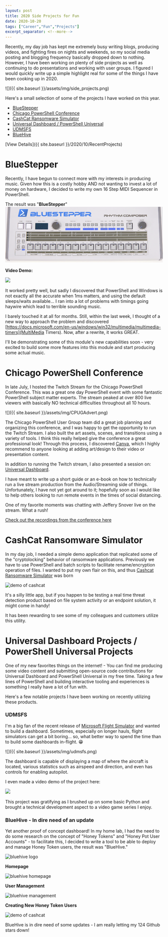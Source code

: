```yaml
---
layout: post
title: 2020 Side Projects for Fun
date: 2020-10-20
tags: ["Career","Fun","Projects"]
excerpt_separator: <!--more-->
---
```


Recently, my day job has kept me extremely busy writing blogs, producing videos, and fighting fires on nights and weekends, so my social media posting and blogging frequency basically dropped down to nothing. However, I have been working on plenty of side projects as well as continuing to do presentations and working with user groups. I figured I would quickly write up a simple highlight real for some of the things I have been cooking up in 2020.

![]({{ site.baseurl }}/assets/img/side_projects.png)

Here's a small selection of some of the projects I have worked on this year.

* [BlueStepper](https://github.com/leeberg/BlueStepper)
* [Chicago PowerShell Conference](https://www.youtube.com/channel/UC68iGEhLlXSPe_0NxfxgvxQ/videos)
* [CashCat Ransomware Simulator](https://github.com/leeberg/CashCatRansomwareSimulator)
* [Universal Dashboard / PowerShell Universal](https://ironmansoftware.com/powershell-universal-dashboard)
* [UDMSFS](https://github.com/leeberg/UDMSFS)
* [BlueHive]()

[View Details]({{ site.baseurl }}/2020/10/RecentProjects)


<!--more-->


# BlueStepper

Recently, I have begun to connect more with my interests in producing music. Given how this is a costly hobby AND not wanting to invest a lot of money on hardware, I decided to write my own 16 Step MIDI Sequencer in PowerShell.

The result was "**BlueStepper**"
[![](https://raw.githubusercontent.com/leeberg/BlueStepper/master/img/bluestepper.png)](https://github.com/leeberg/BlueStepper)

**Video Demo:**

[![](http://img.youtube.com/vi/hf5Uzw1xWl0/0.jpg)](https://www.youtube.com/watch?v=hf5Uzw1xWl0)

It worked pretty well, but sadly I discovered that PowerShell and Windows is not exactly all the accurate when 1ms matters, and using the default sleeps/waits available... I ran into a lot of problems with timings going haywire which lead to terrible sounding music.

I barely touched it at all for months. Still, within the last week, I thought of a new way to approach the problem and discovered [https://docs.microsoft.com/en-us/windows/win32/multimedia/multimedia-timers](MultiMedia Timers). Now, after a rewrite, it works GREAT.

I'll be demonstrating some of this module's new capabilities soon - very excited to build some more features into this module and start producing some actual music.

# Chicago PowerShell Conference

In late July, I hosted the Twitch Stream for the Chicago PowerShell Conference. This was a great one day PowerShell event with some fantastic  PowerShell subject matter experts. The stream peaked at over 800 live viewers with basically NO technical difficulties throughout all 10 hours.

![]({{ site.baseurl }}/assets/img/CPUGAdvert.png)

The Chicago PowerShell User Group team did a great job planning and organizing this conference, and I was happy to get the opportunity to run the Twitch Stream. I also built the art assets, scenes, and transitions using a variety of tools. I think this really helped give the conference a great professional look! Through this process, I discovered [Canva](https://www.canva.com/), which I highly recommend to anyone looking at adding art/design to their video or presentation content.

In addition to running the Twitch stream, I also presented a session on: [Universal Dashboard](https://docs.universaldashboard.io/).

I have meant to write up a short guide or an e-book on how to technically run a live stream production from the Audio/Streaming side of things. Unfortunately, I have not yet got around to it; hopefully soon as I would like to help others looking to run remote events in the times of social distancing.

One of my favorite moments was chatting with Jeffery Snover live on the stream. What a rush!

[Check out the recordings from the conference here](https://www.youtube.com/channel/UC68iGEhLlXSPe_0NxfxgvxQ/videos)

# CashCat Ransomware Simulator

In my day job, I needed a simple demo application that replicated some of the "cryptolocking" behavior of ransomware applications. Previously we have to use PowerShell and batch scripts to facilitate rename/encryption operation of files. I wanted to put my own flair on this, and thus [Cashcat Ransomware Simulator](https://github.com/leeberg/CashCatRansomwareSimulator) was born

![demo of cashcat](https://github.com/leeberg/CashCatRansomwareSimulator/raw/master/img/cashcatdemo132.gif)

It's a silly little app, but if you happen to be testing a real time threat detection product based on file system activity or an endpoint solution, it might come in handy!

It has been rewarding to see some of my colleagues and customers utilize this utility.

# Universal Dashboard Projects / PowerShell Universal Projects

One of my new favorites things on the internet! - You can find me producing some video content and submitting open-source code contributions for Universal Dashboard and PowerShell Universal in my free time. Taking a few lines of PowerShell and building interactive tooling and experiences is something I really have a lot of fun with.

Here's a few notable projects I have been working on recently utilizing these products.

### UDMSFS

I'm a big fan of the recent release of [Microsoft Flight Simulator](https://www.xbox.com/en-US/games/microsoft-flight-simulator) and wanted to build a dashboard. Sometimes, especially on longer hauls, flight simulators can get a bit boring... so, what better way to spend the time than to build some dashboards in-flight. 😁

![]({{ site.baseurl }}/assets/img/udmsfs.png)

The dashboard is capable of displaying a map of where the aircraft is located, various statistics such as airspeed and direction, and even has controls for enabling autopilot.

I even made a video demo of the project here:

[![](http://img.youtube.com/vi/BbFmyanPcJ4/0.jpg)](https://www.youtube.com/watch?v=BbFmyanPcJ4)

This project was gratifying as I brushed up on some basic Python and brought a technical development aspect to a video game series I enjoy. 


### BlueHive - In dire need of an update

Yet another proof of concept dashboard! In my home lab, I had the need to do some research on the concept of "Honey Tokens" and "Honey Pot User Accounts" - to facilitate this, I decided to write a tool to be able to deploy and manage Honey Token users, the result was "BlueHive."

![bluehive logo](https://github.com/leeberg/BlueHive/raw/master/img/bluehive.png)

**Homepage**

![bluehive homepage](https://github.com/leeberg/BlueHive/raw/master/img/screenshot1.png)

**User Management**

![bluehive management](https://github.com/leeberg/BlueHive/raw/master/img/screenshot3.png)

**Creating New Honey Token Users**

![demo of cashcat](https://github.com/leeberg/BlueHive/raw/master/img/hivedeployment.gif)

BlueHive is in dire need of some updates - I am really letting my 124 Github stars down!